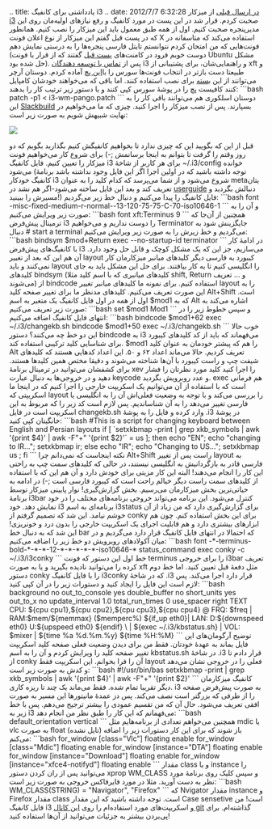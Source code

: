 .. title: یادداشتی برای کانفیگ i3 .. date: 2012/7/7 6:32:28 [در ارسال
قبلی](http://shahinism.com/blog/1391/04/15/%d8%aa%d8%ac%d8%b1%d8%a8%d9%87%d9%94-%da%a9%d8%a7%d8%b1-%d8%a8%d8%a7-i3-%db%8c%da%a9-%d8%b1%d8%ba%db%8c%d8%a8-%d9%82%d8%af%d8%b1%e2%80%8c/ "تجربهٔ کار با i3 یک رقیب قدر‌!")
از میز‌کار [i3](http://i3wm.org "i3 official website") صحبت کردم‌. قرار
شد در این پست در مورد کانفیگ و رفع نیاز‌های اولیه‌مان روی این مدیر‌پنجره
صحبت کنیم‌. اول از همه طبق معمول باید این میزکار را نصب کنیم‌. همانطور
که در پست قبل گفتم این میزکار از نوع اعلان فونت X استفاده می‌کند که
متاسفانه در فونت‌هایی که من امتحان کردم نتوانستم تایتل فارسی پنجره‌ها را
به درستی نمایش دهم‌ (دوست خوبم فرود در کامنت‌های [پست
قبل](http://shahinism.com/blog/1391/04/15/%d8%aa%d8%ac%d8%b1%d8%a8%d9%87%d9%94-%da%a9%d8%a7%d8%b1-%d8%a8%d8%a7-i3-%db%8c%da%a9-%d8%b1%d8%ba%db%8c%d8%a8-%d9%82%d8%af%d8%b1%e2%80%8c/ "تجربهٔ کار با i3 یک رقیب قدر‌!")
گفتند که از قرار با فونت Ubuntu مشکل حل شده بود‌). پس از [تماس با توسعه
دهندگان](http://faq.i3wm.org/question/208/unicode-title-for-windows/ "unicode question on i3faq")
i3 و راهنمایی‌شان‌، برای پشتیبانی از xft و طبیعتا دست بازتر در انتخاب
فونت‌ها سورس را با[این
پچ](https://aur.archlinux.org/packages/i3/i3-pango/i3-pango.tar.gz "i3 pango patch")
آماده کردم‌. دوستان آرچر می‌توانند از این
[بسته](https://aur.archlinux.org/packages.php?ID=59344 "i3 pango aur")
برای نصب استفاده کنند‌. اما باقی که می‌خواهند خودشان کامپایل کنند کافیست
پچ را در پوشهٔ‌ سورس کپی کنند و با دستور زیر ترتیب کار را بدهند:‌
\`\`\`bash patch -p1 \< i3-wm-pango.patch \`\`\` دوستان اسلکوری هم
می‌توانند باقی کار را به این
[Slackbuild](http://slackbuilds.org/result/?search=i3&sv=13.37 "i3 & i3status slackbuilds")
بسپارند‌. پس از نصب میزکار را اجرا کنید‌. چیزی که ما می‌خواهیم در نهایت
شبیهش شویم به صورت زیر است:

[![](http://dl.dropbox.com/u/25017694/Blog-photos/snapshot.png)](http://dl.dropbox.com/u/25017694/Blog-photos/snapshot.png)

قبل از این که بگویید این که چیزی ندارد تا بخواهیم کانفیگش کنیم بگذارید
بگویم که دو روز وقتم را گرفت تا بتوانم به اینجا برسانمش ;-) برای شروع
کار می‌خواهیم فونت میزکار را تعیین کنیم‌. فایل کانفیگ i3 برای هر کاربر
از شاخهٔ ‎\~/.i3/config خوانده می‌شود‌ (توجه داشته باشید که در اولین
اجرا اگر این فایل وجود نداشته باشد برنامهٔ کانفیگ خودکار i3 شروع می‌شود
و از شما می‌پرسد که کدام کلید را به عنوان metaیتان تعریف کند‌ و بعد این
فایل ساخته می‌شود-اگر هم نشد در
[userguide](http://i3wm.org/docs/userguide.html "i3 userguide") دنبالش
بگردید و مسیرش را ببینید!) فایل کانفیگ را پیدا می‌کنیم و دنبال خط زیر
می‌گردیم: \`\`\`bash
font -misc-fixed-medium-r-normal--13-120-75-75-C-70-iso10646-1 \`\`\` و
آن را به صورت زیر ویرایش می‌کنیم: \`\`\`bash font xft:Terminus 9 \`\`\`
همچنین از آن‌جا که ترمینال پیش‌فرض i3 را دوست نداریم و می‌خواهیم
Terminator جایگزینش شود به دنبال ‎\# start a terminal می‌گردیم و خط زیرش
را به صورت زیر ویرایش می‌کنیم: \`\`\`bash bindsym \$mod+Return
exec --no-startup-id terminator \`\`\` در ادامهٔ کار با کانفیگ‌های
پیش‌فرض i3 می‌سازیم‌، جز این که یک مشکل کوچک و قابل حل وجود دارد‌. آن هم
این که بعد از تغییر layout کیبورد به فارسی دیگر کلید‌های میانبر
میزکارمان کار نمی‌کنند و باید layout را انگلیسی کنیم تا به کار بیافتند‌.
برای حل این مشکل باید به جای کلید‌های bindsym (کلید‌های میانبری که با
اسم کلید مثلا shift, Return و ... تعریف می‌شوند) از bindcode استفاده
کنیم‌. برای نمونه ما کلید‌های میانبر تغییر layout را به این صورت تعریف
می‌کنیم. کلید‌های مدنظر ما برای تغییر صفحه کلید Alt+Shift است‌. اول از
همه در اول فایل کانفیگ یک متغیر به اسم ‎\$mod1 که به Alt اشاره می‌کند به
صورت زیر تعریف می‌کنیم: \`\`\`bash set \$mod1 Mod1 \`\`\` و سپس خطوط زیر
را در انتهای فایل کانفیگ اضافه می‌کنیم: \`\`\`bash bindcode \$mod1+62
exec \~/.i3/changekb.sh bindcode \$mod1+50 exec \~/.i3/changekb.sh
\`\`\` خوب حالا این دو خط چه می‌کنند؟ دستور bindcode به i3 می‌فهماند که
باید از کد کلید‌های کیبورد برای شناسایی کلید ترکیبی استفاده کند‌.
‎\$mod1 را هم که پیشتر خودمان به عنوان کلید Alt تعریف کردیم‌. حالا
می‌ماند اعداد ۶۲ و ۵۰‌. این اعداد کد‌هایی هستند که کلید‌های شیفت چپ و
راست کیبورد با آن‌ها شناخته می‌شوند و دقیقا مختص همین کلید‌ها هستند‌.
برای کشفشان می‌توانید در ترمینال برنامهٔ xev را اجرا کنید کلید مورد
نظرتان را فشار دهید و در خروجی‌ها به دنبال عبارت keycode و عدد روبرویش
بگردید‌. exec هم فرمانی است که با استفاده از آن می‌توانیم یک اسکریپت
خارجی را اجرا کنیم که در اینجا ما اسکریپتی که layout را بررسی می‌کند و
با توجه به وضعیت فعلی‌اش آن را به انگلیسی یا فارسی تغییر می‌دهد را به آن
شناساندیم‌. پس لازم است کد زیر را که مربوط به این اسکریپت است در فایل
changekb.sh وارد کرده و فایل را به پوشهٔ ‎.i3 در پوشهٔ خانگیتان کپی
کنید: \`\`\`bash \#This is a script for changing keyboard between
English and Persian layouts if [ \`setxkbmap -print | grep xkb\_symbols
| awk '{print \$4}' | awk -F"+" '{print \$2}'\` = us ]; then echo "EN";
echo "changing to IR..."; setxkbmap ir; else echo "IR"; echo "Changing
to US..."; setxkbmap us ; fi \`\`\` نکته اینجاست که نمی‌دانم چرا
Alt+Shift راست پس از تغییر layout به فارسی قادر به بازگردانیش به انگلیسی
نیستند‌، در حالی که کلید‌های سمت چپ به راحتی این کار را انجام می‌دهند‌!
البته این کار مزیتی برای خودش دارد و آن هم این که با استفاده از کلید‌های
سمت راست دیگر خیالم راحت است که کیبورد فارسی است ;-) در ادامه به
حیاتی‌ترین بخش میزکارمان می‌رسیم‌. بخش گزارش‌گیری‌! نوار پایینی میزکار
توسط برنامهٔ i3bar کنترل می‌شود‌. این برنامه می‌تواند خروجی برنامه‌های
مختلف را در خود نمایش دهد‌. خود i3 برنامه‌ای به اسم i3status برای
گزارش‌گیری دارد که من زیاد از آن خوشم نیامد‌. این شد که تصمیم گرفتم از
conky برای این بخش استفاده کنم‌. چون هم ابزار‌های بیشتری دارد و هم
قابلیت اجرای یک اسکریپت خارجی را بدون درد و خونریزی! این شد که به دنبال
خط bar که احتمالا در انتهای فایل کانفیگ قرار دارد می‌گردیم و در میان
آکولاد‌های روبرویش دو خط زیر را اضافه می‌کنیم: \`\`\`bash
font -\*-terminus-bold-\*-\*-\*-12-\*-\*-\*-\*-\*-iso10646-\*
status\_command exec conky -c \~/.i3/i3conky \`\`\` خط اول این دستور که
فونت terminus را برای خروجی i3bar تعریف کرده را می‌توانید نادیده بگیرید
و یا به صورت xft مثل دفعهٔ قبل تعیین کنید‌. اما خط دوم دستور conky را با
فایل کانفیگ i3conky که در شاخهٔ ‎.i3 قرار دارد اجرا می‌کند‌. پس لازم است
این فایل را ایجاد کنید و دستورات زیر را در آن کپی کنید: \`\`\`bash
background no out\_to\_console yes double\_buffer no short\_units yes
out\_to\_x no update\_interval 1.0 total\_run\_times 0 use\_spacer right
TEXT CPU: \${cpu cpu1},\${cpu cpu2},\${cpu cpu3},\${cpu cpu4} @ FRQ:
\$freq | RAM:\$mem/\${memmax} (\$memperc%) \${if\_up eth0}| LAN:
D:\${downspeed eth0} U:\${upspeed eth0} \${endif} \\ | \${exec
\~/.i3/kbstatus.sh} | VOL: \$mixer | \${time %a %d.%m.%y} \${time %H:%M}
\`\`\` توضیح آرگومان‌های این فایل بماند به عهدهٔ خودتان‌. فقط من برای
دیدن وضعیت فعلی صفحه کلید اسکریپت تغییر صفحه کلید را ویرایش کردم و آن را
به اسم kbstatus.sh در شاخهٔ ‎.i3 قرار دادم تا از conky آن را فرا
بخوانم‌. این اسکریپت فقط layout فعلی را در خروجی نشان می‌دهد و کدش به
صورت زیر است: \`\`\`bash \#!/usr/bin/bas setxkbmap -print | grep
xkb\_symbols | awk '{print \$4}' | awk -F"+" '{print \$2}' \`\`\` کانفیگ
میزکارمان دیگر تقریبا تمام شده‌. فقط می‌ماند یک چند تا ریزه کاری‌. i3 به
صورت پیش‌فرض صفحه را از طرفی که بزرگتر است نصف می‌کند‌. پس دز عمدهٔ
مانیتور‌ها این مسیر به صورت افقی تعریف می‌شود‌. حال آن که من تقسیم عمودی
را بیشتر ترجیح می‌دهم‌. پس با خط زیر به i3 می‌فهمانم که این کار را طبق
نظر من انجام دهد: \`\`\`bash default\_orientation vertical \`\`\` همچنین
می‌خواهم تعدادی از برنامه‌هایم مثل mdic یا vlc به صورت float (تایل نشده)
باز شوند که برای این کار دستورات زیر را اضافه می‌کنم: \`\`\`bash
for\_window [class="Vlc"] floating enable for\_window [class="Mdic"]
floating enable for\_window [instance="DTA"] floating enable for\_window
[instance="Download"] floating enable for\_window
[instance="xfce4-notifyd"] floating enable \`\`\` مقدار class و یا
instance را می‌توانید پس از ران کردن دستور xprop WM\_CLASS و سپس کلیک
روی برنامهٔ مورد نظر به دست آورید‌. مثلا در مورد فایرفاکس خروجی به صورت
زیر است: \`\`\`bash WM\_CLASS(STRING) = "Navigator", "Firefox" \`\`\` که
Nvigator مقدار instance و Firefox مقدار class است‌. توجه داشته باشید که
این مقدار Case sensetive است‌! من فایل کانفیگ i3 و اسکریپت‌های مورد
استفاده‌ام را روی [این کانال
git](https://github.com/shahinism/i3-wm-theme "my i3 wm theme on git")
گذاشته‌ام‌. برای پی‌بردن بیشتر به جزئیات می‌توانید از آن‌ها استفاده
کنید!
